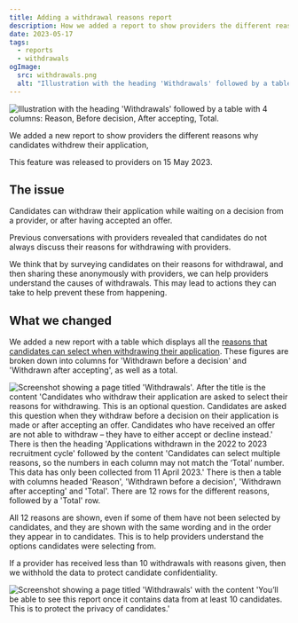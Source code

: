 ```yaml
---
title: Adding a withdrawal reasons report
description: How we added a report to show providers the different reasons why candidates withdrew their application
date: 2023-05-17
tags:
  - reports
  - withdrawals
ogImage:
  src: withdrawals.png
  alt: "Illustration with the heading 'Withdrawals' followed by a table with 4 columns: Reason, Before decision, After accepting, Total."
---
```


![Illustration with the heading 'Withdrawals' followed by a table with 4 columns: Reason, Before decision, After accepting, Total.](withdrawals.png)

We added a new report to show providers the different reasons why candidates withdrew their application,

This feature was released to providers on 15 May 2023.

## The issue

Candidates can withdraw their application while waiting on a decision from a provider, or after having accepted an offer.

Previous conversations with providers revealed that candidates do not always discuss their reasons for withdrawing with providers.

We think that by surveying candidates on their reasons for withdrawal, and then sharing these anonymously with providers, we can help providers understand the causes of withdrawals. This may lead to actions they can take to help prevent these from happening.

## What we changed

We added a new report with a table which displays all the [reasons that candidates can select when withdrawing their application](/apply-for-teacher-training/changing-withdrawal-reasons/). These figures are broken down into columns for 'Withdrawn before a decision' and 'Withdrawn after accepting', as well as a total.

![Screenshot showing a page titled 'Withdrawals'. After the title is the content 'Candidates who withdraw their application are asked to select their reasons for withdrawing. This is an optional question. Candidates are asked this question when they withdraw before a decision on their application is made or after accepting an offer. Candidates who have received an offer are not able to withdraw – they have to either accept or decline instead.' There is then the heading 'Applications withdrawn in the 2022 to 2023 recruitment cycle' followed by the content 'Candidates can select multiple reasons, so the numbers in each column may not match the ‘Total’ number. This data has only been collected from 11 April 2023.' There is then a table with columns headed 'Reason', 'Withdrawn before a decision',  'Withdrawn after accepting' and 'Total'. There are 12 rows for the different reasons, followed by a 'Total' row.](withdrawal-reasons-report.png)

All 12 reasons are shown, even if some of them have not been selected by candidates, and they are shown with the same wording and in the order they appear in to candidates. This is to help providers understand the options candidates were selecting from.

If a provider has received less than 10 withdrawals with reasons given, then we withhold the data to protect candidate confidentiality.

![Screenshot showing a page titled 'Withdrawals' with the content 'You’ll be able to see this report once it contains data from at least 10 candidates. This is to protect the privacy of candidates.'](withdrawal-report-withheld.png)
